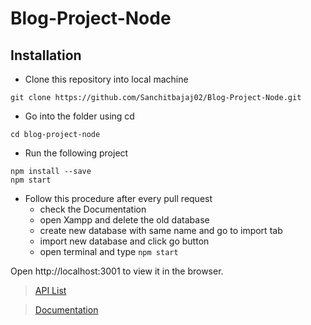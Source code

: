 # Blog-Project-Node

## Installation

- Clone this repository into local machine

```
git clone https://github.com/Sanchitbajaj02/Blog-Project-Node.git
```

- Go into the folder using cd
```
cd blog-project-node
```

- Run the following project
```
npm install --save
npm start
```
- Follow this procedure after every pull request
  - check the Documentation
  - open Xampp and delete the old database
  - create new database with same name and go to import tab
  - import new database and click go button
  - open terminal and type ```npm start```

Open http://localhost:3001 to view it in the browser.

><a href="./resources/API.md">API List</a>

><a href="./resources/DOCS">Documentation</a>